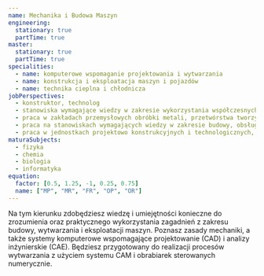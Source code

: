 ```yaml
---
name: Mechanika i Budowa Maszyn
engineering:
  stationary: true
  partTime: true
master:
  stationary: true
  partTime: true
specialities:
  - name: komputerowe wspomaganie projektowania i wytwarzania
  - name: konstrukcja i eksploatacja maszyn i pojazdów
  - name: technika cieplna i chłodnicza
jobPerspectives:
  - konstruktor, technolog
  - stanowiska wymagające wiedzy w zakresie wykorzystania współczesnych systemów CAD, CAE oraz CAM
  - praca w zakładach przemysłowych obróbki metali, przetwórstwa tworzyw sztucznych, biurach konstrukcyjnych oraz firmach projektowych
  - praca na stanowiskach wymagających wiedzy w zakresie budowy, obsługi, naprawy i eksploatacji maszyn i pojazdów oraz specjalistycznego oprzyrządowania technologicznego
  - praca w jednostkach projektowo konstrukcyjnych i technologicznych, przedsiębiorstwach przemysłu maszynowego i przemysłów pokrewnych, instytutach naukowo-badawczych oraz ośrodkach badawczo-rozwojowych, jednostkach zajmujących się doradztwem oraz upowszechnianiem wiedzy z zakresu mechaniki i budowy maszyn oraz inżynierii wytwarzania
maturaSubjects:
  - fizyka
  - chemia
  - biologia
  - informatyka
equation:
  factor: [0.5, 1.25, -1, 0.25, 0.75]
  name: ["MP", "MR", "FR", "OP", "OR"]
---
```


Na tym kierunku zdobędziesz wiedzę i umiejętności konieczne do zrozumienia oraz praktycznego wykorzystania zagadnień z zakresu budowy, wytwarzania i eksploatacji maszyn. Poznasz zasady mechaniki, a także systemy komputerowe wspomagające projektowanie (CAD) i analizy inżynierskie (CAE). Będziesz przygotowany do realizacji procesów wytwarzania z użyciem systemu CAM i obrabiarek sterowanych numerycznie.
